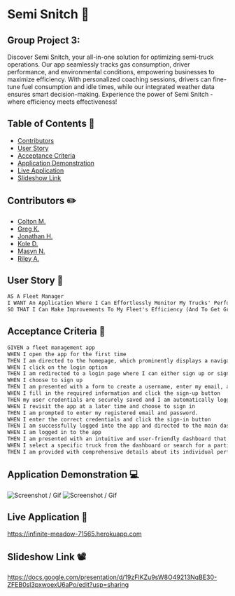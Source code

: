 # Semi Snitch 🚛

## Group Project 3:

Discover Semi Snitch, your all-in-one solution for optimizing semi-truck operations. Our app seamlessly tracks gas consumption, driver performance, and environmental conditions, empowering businesses to maximize efficiency. With personalized coaching sessions, drivers can fine-tune fuel consumption and idle times, while our integrated weather data ensures smart decision-making. Experience the power of Semi Snitch - where efficiency meets effectiveness!

## Table of Contents 📖

 * [Contributors](#contributors)
 * [User Story](#user-story)
 * [Acceptance Criteria](#acceptance-criteria)
 * [Application Demonstration](#application-demonstration)
 * [Live Application](#live-application)
 * [Slideshow Link](#slideshow-link)


## Contributors ✏️

- [Colton M.](https://github.com/coltmort)
- [Greg K.](https://github.com/greg4949)
- [Jonathan H.](https://github.com/JonathanHaws)
- [Kole D.](https://github.com/00LEEE)
- [Masyn N.](https://github.com/MasynNay)
- [Riley A.](https://github.com/Spawze)

## User Story 📘

```md
AS A Fleet Manager
I WANT An Application Where I Can Effortlessly Monitor My Trucks' Performance
SO THAT I Can Make Improvements To My Fleet's Efficiency (And To Get Greg A Bonus)
```

## Acceptance Criteria 📃

```md
GIVEN a fleet management app
WHEN I open the app for the first time
THEN I am directed to the homepage, which prominently displays a navigation link providing options to login or sign up.
WHEN I click on the login option
THEN I am redirected to a login page where I can either sign up or sign in.
WHEN I choose to sign up
THEN I am presented with a form to create a username, enter my email, and set a password.
WHEN I fill in the required information and click the sign-up button
THEN my user credentials are securely saved and I am automatically logged into the app.
WHEN I revisit the app at a later time and choose to sign in
THEN I am prompted to enter my registered email and password.
WHEN I enter the correct credentials and click the sign-in button
THEN I am successfully logged into the app and directed to the main dashboard page.
WHEN I am logged in to the app
THEN I am presented with an intuitive and user-friendly dashboard that provides an overview of my fleet's performance, including key metrics such as fuel consumption, idle times, and vehicle locations.
WHEN I select a specific truck from the dashboard or search for a particular vehicle
THEN I am provided with comprehensive details about its individual performance, including historical data, maintenance records, and any flagged inefficiencies.
```

## Application Demonstration 💻

![Screenshot / Gif]()
![Screenshot / Gif]()

## Live Application 🔴

https://infinite-meadow-71565.herokuapp.com

## Slideshow Link 📽️

https://docs.google.com/presentation/d/19zFIKZu9sW8O49213NqBE30-ZFEB0sl3pxwoexU6aPo/edit?usp=sharing
